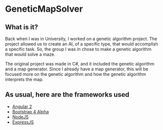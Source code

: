 # GeneticMapSolver

## What is it?

Back when I was in University, I worked on a genetic algorithm project. The 
project allowed us to create an AI, of a specific type, that would 
accomplish a specific task. So, the group I was in chose to make a genetic 
algorithm that would solve a maze. 

The original project was made in C#, and it included the genetic algorithm and
a map generator. Since I already have a map generator, this will be focused
more on the genetic algorithm and how the genetic algorithm interprets the 
map.

## As usual, here are the frameworks used

- [Angular 2](https://angular.io/)
- [Bootstrap 4 Alpha](http://v4-alpha.getbootstrap.com/)
- [NodeJS](https://nodejs.org/en/)
- [ExpressJS](http://expressjs.com/) 
